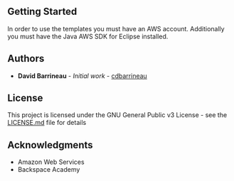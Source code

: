 ## Getting Started

In order to use the templates you must have an AWS account. Additionally you must have the Java AWS SDK for Eclipse installed.

## Authors

* **David Barrineau** - *Initial work* - [cdbarrineau](https://github.com/cdbarrineau)


## License

This project is licensed under the GNU General Public v3 License - see the [LICENSE.md](LICENSE.md) file for details

## Acknowledgments

* Amazon Web Services
* Backspace Academy
